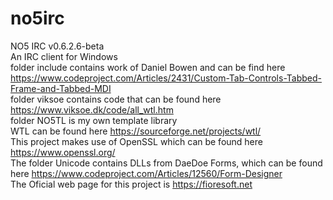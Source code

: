 # no5irc
NO5 IRC v0.6.2.6-beta  
An IRC client for Windows  
folder include contains work of Daniel Bowen and can be find here https://www.codeproject.com/Articles/2431/Custom-Tab-Controls-Tabbed-Frame-and-Tabbed-MDI  
folder viksoe contains code that can be found here https://www.viksoe.dk/code/all_wtl.htm  
folder NO5TL is my own template library    
WTL can be found here https://sourceforge.net/projects/wtl/  
This project makes use of OpenSSL which can be found here https://www.openssl.org/  
The folder Unicode contains DLLs from DaeDoe Forms, which can be found here https://www.codeproject.com/Articles/12560/Form-Designer  
The Oficial web page for this project is https://fioresoft.net  
